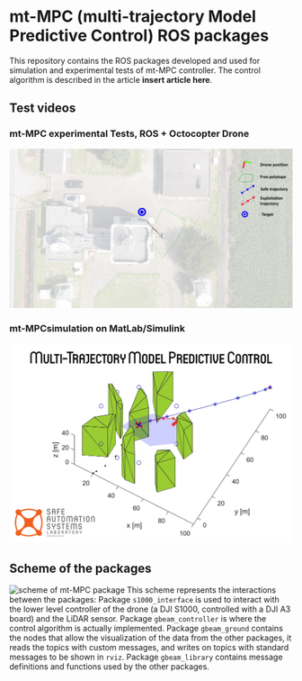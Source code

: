 # mt-MPC (multi-trajectory Model Predictive Control) ROS packages

This repository contains the ROS packages developed and used for simulation and experimental tests of mt-MPC controller.
The control algorithm is described in the article **insert article here**.

## Test videos

### mt-MPC experimental Tests, ROS + Octocopter Drone
[![mt-MPC experimental test](img/mt_test.png)](https://www.youtube.com/watch?v=0suE8IxzbC0)

### mt-MPCsimulation on MatLab/Simulink
[![mt-MPC matlab simulation](img/multi-traj.jpg)](https://www.youtube.com/watch?v=V0cSYErvVtQ)

## Scheme of the packages
![scheme of mt-MPC package](img/11_gbeam_scheme.png "packages scheme")
This scheme represents the interactions between the packages:
Package `s1000_interface` is used to interact with the lower level controller of the drone (a DJI S1000, controlled with a DJI A3 board) and the LiDAR sensor.
Package `gbeam_controller` is where the control algorithm is actually implemented.
Package `gbeam_ground` contains the nodes that allow the visualization of the data from the other packages, it reads the topics with custom messages, and writes on topics with standard messages to be shown in `rviz`.
Package `gbeam_library` contains message definitions and functions used by the other packages.
